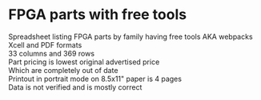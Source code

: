 # FPGA parts with free tools
Spreadsheet listing FPGA parts by family having free tools AKA webpacks  
Xcell and PDF formats  
33 columns and 369 rows  
Part pricing is lowest original advertised price  
Which are completely out of date  
Printout in portrait mode on 8.5x11" paper is 4 pages  
Data is not verified and is mostly correct  

